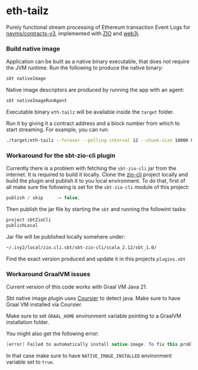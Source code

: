 # eth-tailz

Purely functional stream processing of Ethereum transaction Event Logs for [nayms/contracts-v3](https://github.com/nayms/contracts-v3), implemented with [ZIO](https://zio.dev/reference/stream/zstream/) and [web3j](https://github.com/web3j/web3j).

### Build native image

Application can be built as a native binary executable, that does not require the JVM runtime. Run the following to produce the native binary:

```zsh
sbt nativeImage
```

Native image descriptors are produced by running the app with an agent:

```zsh
sbt nativeImageRunAgent
```

Executable binary `eth-tailz` will be available inside the `target` folder.

Run it by giving it a contract address and a block number from which to start streaming. For example, you can run:

```zsh
./target/eth-tailz --forever --polling-interval 12 --chunk-size 10000 0x39e2f550fef9ee15b459d16bD4B243b04b1f60e5 17088059
```

### Workaround for the sbt-zio-cli plugin

Currently there is a problem with fetching the `sbt-zio-cli` jar from the internet. It is required to build it locally. Clone the [zio-cli](https://github.com/zio/zio-cli) project locally and build the plugin and publish it to you local environment. To do that, first of all make sure the following is set for the `sbt-zio-cli` module of this project:

```groovy
publish / skip     := false,
```

Then publish the jar file by starting the `sbt` and running the followint tasks:

```sbt
project sbtZioCli
publishLocal
```
 Jar file will be published locally somehere under:
 ```zsh
 ~/.ivy2/local/zio.cli.sbt/sbt-zio-cli/scala_2.12/sbt_1.0/
 ```

Find the exact version produced and update it in this projects `plugins.sbt`

### Workaround GraalVM issues

Current version of this code works with Graal VM Java 21. 

Sbt native image plugin uses [Coursier](https://get-coursier.io/) to detect java. Make sure to have Graal VM installed via Coursier.

Make sure to set `GRAAL_HOME` environment variable pointing to a GraalVM installation folder. 

You might also get the following error:

```java
[error] Failed to automatically install native-image. To fix this problem, install native-image manually and start sbt with the environment variable 'NATIVE_IMAGE_INSTALLED=true'
```

In that case make sure to have `NATIVE_IMAGE_INSTALLED` environment variable set to `true`.